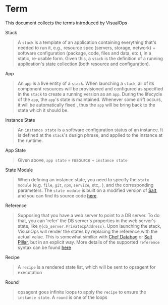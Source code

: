 # Term
This document collects the terms introduced by VisualOps

Stack
> A `stack` is a template of an application containing everything that's needed to run it, e.g., resource spec (servers, storage, network) + software configuration (package, code, files and data, etc.), in a static, re-usable form. Given this, a `stack` is the definition of a running application's state collection (both resource and configuration).

App
> An `app` is a live entity of a `stack`. When launching a `stack`, all of its component resources will be provisioned and configured as specified in the `stack` to create a running version as an `app`. During the lifecycle of the `app`, the `app`'s state is maintained. Whenever some drift occurs, it will be automatically fixed , thus the `app` will be bring back to the state which it should be.

Instance State
> An `instance state` is a software configuration status of an instance. It is defined at the `stack`'s design phrase, and  applied to the instance at the runtime. 

App State
> Given above, `app state` = resource + `instance state`

State Module
> When defining an instance state, you need to specify the `state module` (e.g. `file`, `git`, `npm`, `service`, etc,. ), and the corresponding parameters. The `state module` is built on a modified version of [Salt](www.saltstack.com), and you can find its source code [here](github.com/MadeiraCloud/salt).

Reference
> Supposing that you have a web server to point to a DB server. To do that, you can 'refer' the DB server's properties in the web server's state, like `@{db_server.PrivateIpAddress}`. Upon launching the stack, VisualOps will render the states by replacing the reference with the actual value. This is somewhat similiar with [Chef Databag](http://docs.opscode.com/essentials_data_bags.html) or [Salt Pillar](http://salt.readthedocs.org/en/latest/topics/pillar/), but in an explicit way. More details of the supported `reference` syntax can be found [here](./ref.md)

Recipe
> A `recipe` is a rendered state list, which will be sent to opsagent for executation

Round
> opsagent goes infinite loops to apply the `recipe` to ensure the `instance state`. A `round` is one of the loops

